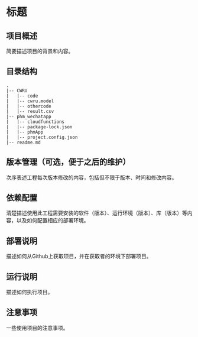 # 标题

## 项目概述
简要描述项目的背景和内容。
## 目录结构
```
.
|-- CWRU
|   |-- code
|   |-- cwru.model
|   |-- othercode
|   |-- result.csv
|-- phm_wechatapp
|   |-- cloudfunctions
|   |-- package-lock.json
|   |-- phmApp
|   |-- project.config.json
|-- readme.md
```
## 版本管理（可选，便于之后的维护）
次序表述工程每次版本修改的内容，包括但不限于版本、时间和修改内容。
## 依赖配置
清楚描述使用此工程需要安装的软件（版本）、运行环境（版本）、库（版本）等内容，以及如何配置相应的部署环境。
## 部署说明
描述如何从Github上获取项目，并在获取者的环境下部署项目。
## 运行说明
描述如何执行项目。
## 注意事项
一些使用项目的注意事项。
